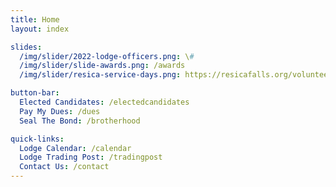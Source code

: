```yaml
---
title: Home
layout: index

slides:
  /img/slider/2022-lodge-officers.png: \#
  /img/slider/slide-awards.png: /awards
  /img/slider/resica-service-days.png: https://resicafalls.org/volunteer

button-bar:
  Elected Candidates: /electedcandidates
  Pay My Dues: /dues
  Seal The Bond: /brotherhood

quick-links:
  Lodge Calendar: /calendar
  Lodge Trading Post: /tradingpost
  Contact Us: /contact
---
```

